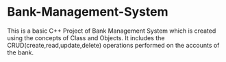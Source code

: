 # Bank-Management-System
This is a  basic C++ Project of Bank Management System which is created using the concepts of Class and Objects. 
It includes the CRUD(create,read,update,delete) operations performed on the accounts of the bank.
